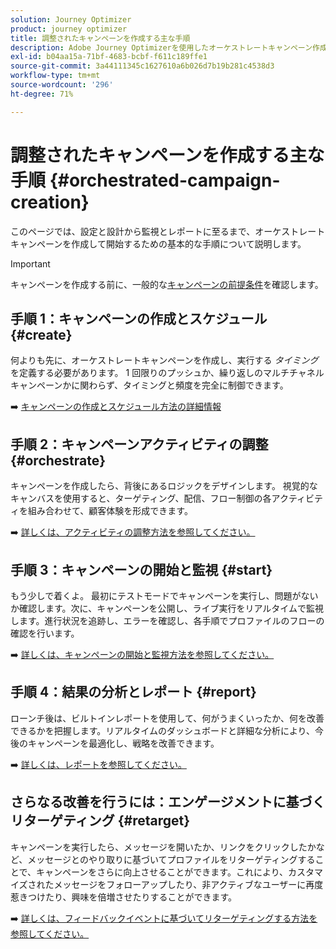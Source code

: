 ```yaml
---
solution: Journey Optimizer
product: journey optimizer
title: 調整されたキャンペーンを作成する主な手順
description: Adobe Journey Optimizerを使用したオーケストレートキャンペーン作成の主な原則について説明します
exl-id: b04aa15a-71bf-4683-bcbf-f611c189ffe1
source-git-commit: 3a44111345c1627610a6b026d7b19b281c4538d3
workflow-type: tm+mt
source-wordcount: '296'
ht-degree: 71%

---
```



# 調整されたキャンペーンを作成する主な手順 {#orchestrated-campaign-creation}

このページでは、設定と設計から監視とレポートに至るまで、オーケストレートキャンペーンを作成して開始するための基本的な手順について説明します。

<!--
<table style="table-layout:fixed"><tr style="border: 0; text-align: center;" >
<td><a href="#create"><img alt="Create & schedule your campaign" src="../../channels/assets/do-not-localize/email.png"></a><br/><a href="#create"><strong>Create & schedule your campaign</strong></a></td>
<td><a href="#orchestrate"><img alt="Orchestrate campaign activities" src="../../channels/assets/do-not-localize/sms.png"></a><br/><a href="#orchestrate"><strong>Orchestrate campaign activities</strong></a></td>
<td><a href="#start"><img alt="Start & monitor your campaign" src="../../channels/assets/do-not-localize/push.png"></a><a href="#start"><strong>Start & monitor your campaign</strong></a></td>
<td><a href="#report"><img alt="Analyze & report on results" src="../../channels/assets/do-not-localize/push.png"></a><a href="#report"><strong>Analyze & report on results</strong></a></td>
</tr></table>-->

>[!IMPORTANT]
>
>キャンペーンを作成する前に、一般的な[キャンペーンの前提条件](../campaigns/get-started-with-campaigns.md#prerequisites)を確認します。

## 手順 1：キャンペーンの作成とスケジュール {#create}

何よりも先に、オーケストレートキャンペーンを作成し、実行する *タイミング* を定義する必要があります。 1 回限りのプッシュか、繰り返しのマルチチャネルキャンペーンかに関わらず、タイミングと頻度を完全に制御できます。

➡️ [キャンペーンの作成とスケジュール方法の詳細情報](../orchestrated/create-orchestrated-campaign.md)

## 手順 2：キャンペーンアクティビティの調整{#orchestrate}

キャンペーンを作成したら、背後にあるロジックをデザインします。 視覚的なキャンバスを使用すると、ターゲティング、配信、フロー制御の各アクティビティを組み合わせて、顧客体験を形成できます。

➡️ [詳しくは、アクティビティの調整方法を参照してください。](../orchestrated/orchestrate-activities.md)

## 手順 3：キャンペーンの開始と監視 {#start}

もう少しで着くよ。 最初にテストモードでキャンペーンを実行し、問題がないか確認します。次に、キャンペーンを公開し、ライブ実行をリアルタイムで監視します。進行状況を追跡し、エラーを確認し、各手順でプロファイルのフローの確認を行います。

➡️ [詳しくは、キャンペーンの開始と監視方法を参照してください。](../orchestrated/start-monitor-campaigns.md)

## 手順 4：結果の分析とレポート {#report}

ローンチ後は、ビルトインレポートを使用して、何がうまくいったか、何を改善できるかを把握します。リアルタイムのダッシュボードと詳細な分析により、今後のキャンペーンを最適化し、戦略を改善できます。

➡️ [詳しくは、レポートを参照してください。](../orchestrated/reporting-campaigns.md)

## さらなる改善を行うには：エンゲージメントに基づくリターゲティング {#retarget}

キャンペーンを実行したら、メッセージを開いたか、リンクをクリックしたかなど、メッセージとのやり取りに基づいてプロファイルをリターゲティングすることで、キャンペーンをさらに向上させることができます。これにより、カスタマイズされたメッセージをフォローアップしたり、非アクティブなユーザーに再度惹きつけたり、興味を倍増させたりすることができます。

➡️ [詳しくは、フィードバックイベントに基づいてリターゲティングする方法を参照してください。](../orchestrated/retarget.md)
